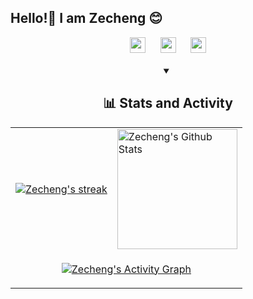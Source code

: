 ## Hello!👋 I am Zecheng 😊

<div align="center">
  <a href="https://www.linkedin.com/in/zechengzhang" style="text-decoration: none; outline: none; display: inline-block; margin: 0 10px;">
    <img height="25" src="https://cdn.jsdelivr.net/npm/simple-icons@3.12.3/icons/linkedin.svg" />
  </a>
  <a href="https://twitter.com/zechengzh" style="text-decoration: none; outline: none; display: inline-block; margin: 0 10px;">
    <img height="25" src="https://cdn.jsdelivr.net/npm/simple-icons@3.12.3/icons/twitter.svg" />
  </a>
  <a href="https://www.instagram.com/zechengzh" style="text-decoration: none; outline: none; display: inline-block; margin: 0 10px;">
    <img height="25" src="https://cdn.jsdelivr.net/npm/simple-icons@3.12.3/icons/instagram.svg" />
  </a>
</div>

<br/>

<details open>
  <summary align="center"><h2>📊 Stats and Activity</h2></summary>
    <table>
    <tr>
        <td>
        <a href="https://github.com/zechengz">
            <img title="Zecheng's GitHub Streak Stats" alt="Zecheng's streak" src="https://github-readme-streak-stats-eight.vercel.app/?user=zechengz&theme=monokai-metallian&hide_border=true"/>
        </a>
        </td>
        <td>
        <a href="https://github.com/zechengz">
            <img alt="Zecheng's Github Stats" src="https://github-readme-stats-rouge-ten-78.vercel.app/api?username=zechengz&show_icons=true&include_all_commits=true&count_private=true&theme=react&hide_border=true&bg_color=1F222E&title_color=F85D7F&icon_color=F8D866" height="192px"/>
        </a>
        </td>
    </tr>
    <tr>
        <td colspan="2" align="center">
        <p align="center">
            <a href="https://github.com/zechengz">
            <img alt="Zecheng's Activity Graph" src="https://github-readme-activity-graph.vercel.app/graph/?username=zechengz&bg_color=1F222E&color=F8D866&line=F85D7F&point=FFFFFF&hide_border=true" />
            </a>
        </p>
        </td>
    </tr>
    </table>
</details>
